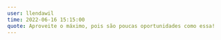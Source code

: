 ```yaml
---
user: llendawil
time: 2022-06-16 15:15:00
quote: Aproveite o máximo, pois são poucas oportunidades como essa!
---
```

